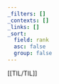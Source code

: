 ```yaml
---
_filters: []
_contexts: []
_links: []
_sort:
  field: rank
  asc: false
  group: false
---
```

[[TIL/TIL]]
